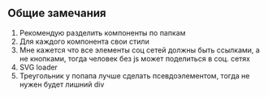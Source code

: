 ## Общие замечания

1. Рекомендую разделить компоненты по папкам
2. Для каждого компонента свои стили
3. Мне кажется что все элементы соц сетей должны быть ссылками, а не кнопками, тогда человек без js может 
поделиться в соц. сетях
4. SVG loader
5. Треугольник у попапа лучше сделать псевдоэлементом, тогда не нужен будет лишний div